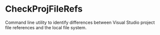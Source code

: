 # CheckProjFileRefs
Command line utility to identify differences between Visual Studio project file references and the local file system.
